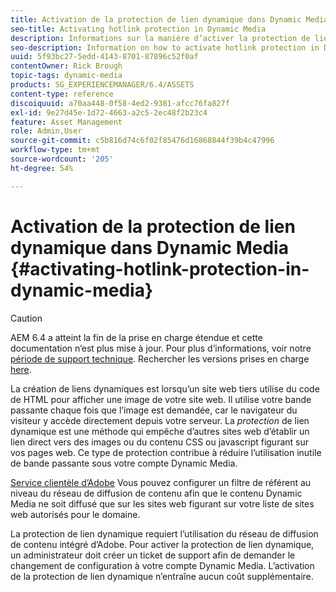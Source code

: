 ```yaml
---
title: Activation de la protection de lien dynamique dans Dynamic Media
seo-title: Activating hotlink protection in Dynamic Media
description: Informations sur la manière d’activer la protection de lien dynamique dans Dynamic Media.
seo-description: Information on how to activate hotlink protection in Dynamic Media.
uuid: 5f93bc27-5edd-4143-8701-87896c52f0af
contentOwner: Rick Brough
topic-tags: dynamic-media
products: SG_EXPERIENCEMANAGER/6.4/ASSETS
content-type: reference
discoiquuid: a70aa448-0f58-4ed2-9381-afcc76fa827f
exl-id: 9e27d45e-1d72-4663-a2c5-2ec48f2b23c4
feature: Asset Management
role: Admin,User
source-git-commit: c5b816d74c6f02f85476d16868844f39b4c47996
workflow-type: tm+mt
source-wordcount: '205'
ht-degree: 54%

---
```


# Activation de la protection de lien dynamique dans Dynamic Media {#activating-hotlink-protection-in-dynamic-media}

>[!CAUTION]
>
>AEM 6.4 a atteint la fin de la prise en charge étendue et cette documentation n’est plus mise à jour. Pour plus d’informations, voir notre [période de support technique](https://helpx.adobe.com/fr/support/programs/eol-matrix.html). Rechercher les versions prises en charge [here](https://experienceleague.adobe.com/docs/?lang=fr).

La création de liens dynamiques est lorsqu’un site web tiers utilise du code de HTML pour afficher une image de votre site web. Il utilise votre bande passante chaque fois que l’image est demandée, car le navigateur du visiteur y accède directement depuis votre serveur. La *protection* de lien dynamique est une méthode qui empêche d’autres sites web d’établir un lien direct vers des images ou du contenu CSS ou javascript figurant sur vos pages web. Ce type de protection contribue à réduire l’utilisation inutile de bande passante sous votre compte Dynamic Media.

[Service clientèle d’Adobe](https://experienceleague.adobe.com/?support-solution=Experience+Manager&amp;lang=fr#support) Vous pouvez configurer un filtre de référent au niveau du réseau de diffusion de contenu afin que le contenu Dynamic Media ne soit diffusé que sur les sites web figurant sur votre liste de sites web autorisés pour le domaine.

La protection de lien dynamique requiert l’utilisation du réseau de diffusion de contenu intégré d’Adobe. Pour activer la protection de lien dynamique, un administrateur doit créer un ticket de support afin de demander le changement de configuration à votre compte Dynamic Media. L’activation de la protection de lien dynamique n’entraîne aucun coût supplémentaire.
